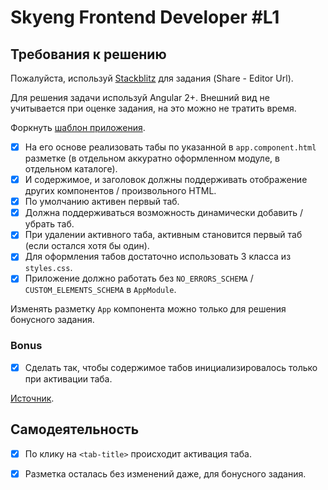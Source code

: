 # Skyeng Frontend Developer #L1

## Требования к решению
Пожалуйста, используй [Stackblitz] для задания (Share - Editor Url).

Для решения задачи используй Angular 2+.
Внешний вид не учитывается при оценке задания, на это можно не тратить время.

Форкнуть [шаблон приложения][app-template].
* [x] На его основе реализовать табы по указанной в `app.component.html` разметке
(в отдельном аккуратно оформленном модуле, в отдельном каталоге).
* [x] И содержимое, и заголовок должны поддерживать отображение других компонентов / произвольного HTML.
* [x] По умолчанию активен первый таб.
* [x] Должна поддерживаться возможность динамически добавить / убрать таб.
* [x] При удалении активного таба, активным становится первый таб (если остался хотя бы один).
* [x] Для оформления табов достаточно использовать 3 класса из `styles.css`.
* [x] Приложение должно работать без `NO_ERRORS_SCHEMA` / `CUSTOM_ELEMENTS_SCHEMA` в `AppModule`.

Изменять разметку `App` компонента можно только для решения бонусного задания.

### Bonus
* [x] Сделать так, чтобы содержимое табов инициализировалось только при активации таба.

[Источник][source].

## Самодеятельность
* [x] По клику на `<tab-title>` происходит активация таба.
* [x] Разметка осталась без изменений даже, для бонусного задания.


[app-template]: https://stackblitz.com/edit/vim8-1-tabs-template?file=app%2Fapp.component.html
[source]: https://hackmd.io/@ui1a7-aTSlGyz-5IbnhhPw/Hkbe5Kw7E
[Stackblitz]: https://stackblitz.com/
